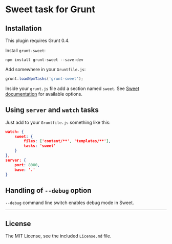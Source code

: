 # Sweet task for Grunt

## Installation

This plugin requires Grunt 0.4.

Install `grunt-sweet`:

```
npm install grunt-sweet --save-dev
```

Add somewhere in your `Gruntfile.js`:

```javascript
grunt.loadNpmTasks('grunt-sweet');
```

Inside your `grunt.js` file add a section named `sweet`. See [Sweet documentation](https://github.com/sapegin/sweet#configuration) for available options.


## Using `server` and `watch` tasks

Just add to your `Gruntfile.js` something like this:

```json
watch: {
	sweet: {
		files: ['content/**', 'templates/**'],
		tasks: 'sweet'
	}
},
server: {
	port: 8000,
	base: '.'
}
```


## Handling of `--debug` option

`--debug` command line switch enables debug mode in Sweet.


---

## License

The MIT License, see the included `License.md` file.
